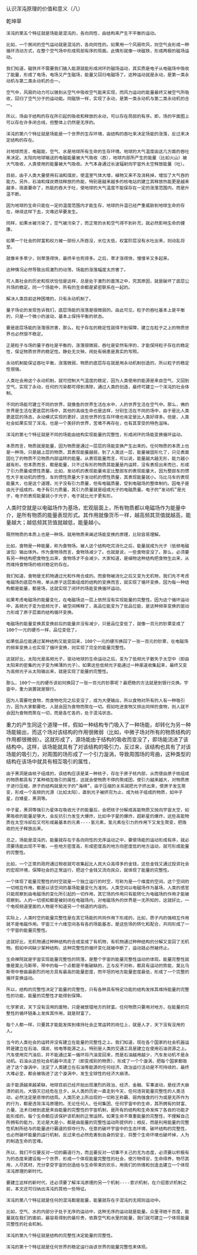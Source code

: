认识浑沌原理的价值和意义（八）

乾坤草


    浑沌的第五个特征就是场能是混沌的，各向同性，由结构来产生不平衡的运动。

    比如，一个房间的空气运动就是混沌的，各向同性的。如果用一个风扇吹风，则空气会形成一种循环流动方式，在整个空气场中形成局部有序的局面。此情形就像一块磁铁，形成两极的磁场运动。

    我们知道，磁铁并不需要我们输入能源就能形成闭环的磁场运动，其实质是电子从电磁场中吸收了能量，形成了电场，电场又产生磁场，能量又回归电磁场了。这种运动就是永动，是第一类永动机与第二类永动机的合一。

    空气中，风扇的动力可以做到从空气中吸收空气能来实现，而风力运动的能量最终又被空气所吸收，回归了空气分子的运动能。同磁铁一样，实现了永动，是第一类永动机与第二类永动机的合一。

    所以，场由于结构的存在所引起的吸收和释放的永动，可以存在局部的有序。即，场的平面图上可以存在许多闭合线，但整体上仍然是无序的。

    浑沌的第六个特征就是场能是一个世界的生存环境，由结构的吞吐来决定场能的涨落，反过来决定结构的存在。

    对地球而言，电磁能，空气、水是地球所有生命的生存环境。地球的大气温度由这几方面的吞吐来决定。太阳向地球输送的电磁能量被大气吸收（吞），地球内部所产生的能量（比如火山）被大气吸收，人类使用的能量被大气吸收。大气本身通过长波辐射向宇宙外太空释放能量（吐）。

    目前，由于人类大量使用石油和煤炭，使温室气体大增，植物又来不及消耗掉，增加了大气吞的能力。另外，石油和煤炭燃烧释放的热能，特别是越来越多的核电站的建立其释放热能更是越来越多，简直要命了，热能的吞大于吐，使地球的大气温度不能保存在一定的涨落范围内，而是升温不断。

    因为地球的生命只能在一定的温度范围内才能生存，地球的升温已经严重威胁到地球生命的存在，继续这样下去，灾难迟早要发生。

    同样，如果水被污染了，空气被污染了，而正常的水和空气得不到补充，就必然影响生命的健康。

    如果一个社会的财富和权力被一部份人所吞没，水位太低，权富阶层没有水吐出来，则动乱将至。

    就像羊多草少，则草落得快，最终羊也死得多。之后，草才涨得快，慢慢羊又多起来。

    这种情况必然导致出现激烈的动荡，场能的涨落幅度太厉害了。

    可人类社会的历史和现状恰恰是这样，总是处于激烈的震荡之中，究其原因，就是破坏了底层公共场的稳定。同一个场能中，所有的生命都是紧密联系在一起的。

    解决人类目前这种困境的，只有永动机制了。

    量子场论的发现告诉我们，底层场能的涨落是很微弱的。由此可见，粒子的吞吐基本上是平衡的，只是一个微小的波动，基本上保持平衡的状态。

    要是底层场能的涨落很厉害，那么，粒子存在的稳定性就得不到保障，建立在粒子之上的物质世界也必然很不稳定。

    正是粒子与场的量子吞吐是平衡的，涨落很微弱，吞吐是安然有序的，才能保持粒子存在的稳定性，保证物质世界的稳定性。静处无灾殃，闹处有祸患是真实的写照。

    永动机制能保证吞吐平衡，涨落微弱，物质的底层存在就是用永动机制创造的，所以粒子的稳定性很强。

    人类社会用这个永动机制，就可控制大气温度的稳定，因为人类使用的能源是来自空气，又回到空气，实现了永动，任何的污染都可得到清除，通过人类的创造，最终可建立一个浑沌的社会体制。

    不同的场能可建立不同的世界，就像鱼的世界生活在水中，人的世界生活在空气中。那么，佛的世界是生活在更底层的场中，其他的高级生命也是这样，分别生活在不同的场中，由于是比人类更底层的场态，永动模式实现的更好，这些世界的生存环境也肯定是比人类好得多。但是，人类社会如果实现了浑沌，也是一个美好的世界，苦难不再存在，也有其享受的特色滋味。

    浑沌的第七个特征就是不同的场能由结构实现能量的完整性，形成闭环的场能变换循环运动。

    本质而言，物质就是能量，因为物质是通过一层层的场能变换产生出来的。任何物质的本质上也是一种场，只是越上层的物质，其表现能量越弱，到了人类这一层，能量被固形化了，只见表面固化了的物质不见物质内部运转的能量。从表现能量而言，可以说，能量越大越无形，能力越小越有形。但本质而言，都是能量，只不过有形的物质其能量是内运转，没有表现出来而已，形成了引力质量或惯性质量。比如，发动机的表现能量肯定比整部车的表现能量大，因为整部车的惯性大于发动机的惯性，车的惯性质量大于发动机的惯性质量，其表现能量就小。马比马车的表现能量大，也是这个道理。光子没有引力质量，但有电磁质量，受到电磁场的整体制约。因电子是由光子组成的，电子有引力质量，其引力质量就是组成光子的电磁质量。电子的“发动机”是光子，电子的表现能量就小于光子，电子就比光子更有形。

   人类时空就是以电磁场作为基场，宏观层面上，所有物质都以电磁场作为能量中介，是所有物质的能量表现形式。其作用就像货币一样，越高频其货值就越高，能量越大；越低频其货值就越低，能量越小。

    既然物质的本质上也是一种场，就用物质来阐述场能变换的原理，比较容易理解。

    比如，食物是一种能量，称为食物场。被人这个结构吃完消化之后，能量就成为光子（低频电磁波包）输出体外。作为食物场而言，食物场减少了。也就是说，一些食物变没了。那么，必须要有另一种结构把食物生出来，食物场才不会减少。大家知道，是植物这种结构把食物生出来，从而维持食物场的相对稳定的存在。

    我们知道，食物是无机物通过光和作用合成的。而食物被消化之后又变为无机物，我们先不考虑电磁场的底层作用，单从原子这层面组成的结构的变换而言，就实现了循环变换，因为每一种结构都是能量，都是场，这就实现了闭环的场能变换循环运动。

    如果考虑电磁场的能量变化，在电磁场这一层上依然没有实现能量的完整性。因为这个循环运动中，高频光子变为低频光子，被空间稀释了，高品位能变为了低品位能，是这种频率变换的驱动力形成了原子层面的结构循环变换。

    电磁场的能量变换其变换前后的能量并没有减少，只是品位变低了，就像一百元的钞票变成了100个一元的硬币一样，品位变低了。

    如果低品位能通过某种结构又能变回来，100个一元的硬币换回了一张一百元的钞票，在电磁场的频率变换上也实现了循环变换，则实现了完全的能量完整性。

    这就好比，太阳光是高频光子，驱动地球的生命运动之后，变为了低频光子散失于太空中（即由太阳来的密集的光子变为稀薄的光子）。如果这些低频光子能通过一种渠道收集起来，最终又变为高频光子从太阳输出来，就是实现了能量的完整性。

    那么，100个一元的硬币该如何换回了一张一百元的钞票呢？最把稳的方法就是到银行兑换。宇宙中，重力装置就是银行。

    因为人需要吃食物，而食物吃完之后变没了，成为大便输出，所以食物对所有的人有一种吸引力，因为大家都要吃，人就会因为食物而聚在一切。假如吃进食物又排出同样的食物，则人就不会因为食物而聚在一切，而是各忙各的，处于混沌状态。

   重力的产生同这个道理一样，假如一种结构专门吸入了一种场能，却转化为另一种场能输出，而这个场对该结构的作用很微弱（比如，中微子场对所有的物质结构的作用都很微弱）。这就形成了，源场能由于结构的吸收而变没了，即场能流进了该结构中。这样，该场能就具有了对该结构的吸引力，反过来，该结构也具有了对该场能的吸引力，对周围的场形成了一个引力漩涡，导致周围场的弯曲，这种类型的结构在该场中就具有相互吸引的属性，

    由于黑洞是由核子组成的，该结构应该是某一种核子，存在于原子核内部，从而使由原子核组成的物质都具有了某种相互吸引的属性，这就会使物质不停的聚成团，使引力越来越大，对物质原子进行压缩，原子的结构就是光子的“海绵”，由于压缩的关系就把光子挤出来，使原子发生聚变，形成一个高频的光源（比如太阳），直到光子被挤完为止，成为核子组成的物质，如中子星，白矮星，黑洞等。

    中子星，黑洞等强引力星体在吸收光子的能量后，会把核子分解成高能物质又抛向宇宙太空，如果吸收的能量足够大，会反抗引力发生大爆炸，比如中子星的爆炸，超新星的爆炸，这些高能物质在太空冷却后又可形成最基本的元素----氢元素，氢元素在引力的作用下又发生聚变，把吸收的光子释放出来。

    总之，场能是混沌的，能量就存在于各向同性的无序运动之中，要使场能的运动形成有序，就必须要场能出现不平衡，一些地方密度高，形成密度高的地方向密度低的地方运动，就可形成能量的完整性。

    比如，一个正常的政府通过税收就可收集起比人民大众高得多的金钱，这些金钱又通过投资社会的宏观环境，保障社会的正常运行，把这个金钱又流向民众，就体现了能量的完整性。

    一个体现了能量完整性的时空就是一个独立运行的时空，可称为是一个维度的空间，这个空间的一切相互作用，都是以该空间的基场能量变化为准则。人类空间以电磁场作为基场，人类的感官只能观察到由电磁场的变化所引起的一切作用，其它场的作用只有能转化为电磁场的作用才能被观察到。人的一切感知都是被封闭在电磁场内，对电磁场外的世界是一无所知的，这就好比，一个电视频道里面的人物是不知道另一个频道的内容的。

    实际上，人类时空的能量完整性是在其它场能的共同作用下形成的，比如，质子内的强相互作用就不是电磁作用。宇宙三十六维空间各有各的场能基态，是这些场的转化和配合，共同形成了一个宇宙的能量完整性。

    这就好比，无机物通过种种结构的合成变成了有机物，有机物通过种种结构的分解又变回了无机物。假如中间缺少某种结构，这种完整性的循环变化就被中断了，运动就必然被终止。

    生命禅院就是宇宙实现能量完整性的院落，是整个宇宙的能量完整性运动的体现。能量完整性就像是莫比乌斯带，带中的每一个点都是平衡破缺的，正与反不对称，都具有运动的势能，莫比乌斯带中卷曲最剧烈的地方具有最高的能量密度，而平坦的地方能量密度最低，形成了一个完整的循环变换运动。

    所以，结构的完整性决定了能量的完整性，只有各种具有特定功能的结构发挥其维持能量的完整性的功能，能量的完整性才能得到保障。

    化学家说，天下没有没用的废物，只是被放错地方的财富。任何物质只要用对地方，在能量的完整性的循环链条上发挥其作用，就是财富了。

    每个人都一样，只要其才能能发挥到维持社会正常运转的岗位上，就是人才，天下没有没用的人。

    当今的人类社会的运转并没有建立在能量的完整性之上。我们知道，现在各个国家的社会机器运转是建立在石油、煤炭、核电等能源之上。特别是人类的交通工具是建立在使用石油资源之上。汽车使用完汽油后，并不能通过某一循环将汽油变回来，而是石油越用越少，汽车发动机不是永动机。石油从这些社会机器中流走了（即变成别的物质），形成了一个个漩涡，把每个国家都吸进了这个漩涡中，注定了人类建立在石油等能源的任何经济、政治运行活动是不可持续的，最终大难必至，都会被吸进了这个漩涡中，发生全球性的经济大崩溃。

    由于能源越来越紧缺，地球目前已经开始出现激烈的政治、经济、金融、军事波动，是经济大崩溃的前兆，大毁灭已经危在旦夕。从人类的历史一直走到今天，任何违背能量完整性的人类活动，必然注定是悲惨的结局。人类历史上所出现的一切称王称霸、弱肉强食的行为或是无所作为的行为，都是违背浑沌原理的。无论任何人、任何集团、任何宇宙中的生命，其所拥有的财富、力量、法术归根到底是来自能量的完整性的宇宙机制，是所有的结构和生命发挥了各自的功能才能形成的，每个生命都应该保护该机制的正常运转。如果生命不尊重能量的完整性，不理解自己所拥有的能力，无论是大是小，都是由能量的完整性运动所提供的；相反，而是利用能量的完整性机制所给与的能量进行霸道的掠夺行为，任意的破坏宇宙中的生态环境，破坏结构的完整性，也必然破坏能量的运行机制，反过来也必然危害到自身的安全，将整个生命环境也破坏掉，人为的制造生命的苦难。

    所以，我们不仅要反对一切的霸道行为，而且要反对一切事不关己的无为态度，必须要以积极有为的态度来建设每一个世界，形成一个体现能量完整性的社会，使万物得安，生命得养，物尽其用，人尽其材，充分享受宇宙的创造给与生命带来的欢乐，用我们的热情和创造去建立一个体现浑沌原理的新时代。

    要建立这样的新时代，还必须要了解浑沌原理的另一个机制----意识机制，在介绍意识机制之前，本文还可归纳出浑沌的其他一些特征。

    浑沌的第八个特征就是任何的混沌都是能量，能量就存在于混沌的无规则运动中。

    比如，空气、水的内部分子处于无序的运动中，这种无序的运动就是能量。众里寻她千百度，能量就在我们的面前，最容易得到的最珍贵，依靠空气和水里的能量，我们就可建立一个体现能量完整性的社会机制。

    浑沌的第九个特征就是结构的完整性决定能量的完整性。

    浑沌的第十个特征就是任何世界的稳定运行由该世界的能量完整性来体现。



